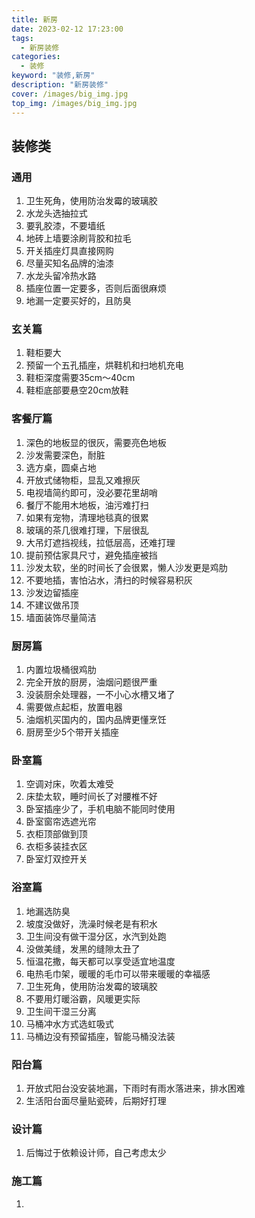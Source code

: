 ```yaml
---
title: 新房
date: 2023-02-12 17:23:00
tags: 
  - 新房装修
categories: 
  - 装修
keyword: "装修,新房"
description: "新房装修"
cover: /images/big_img.jpg
top_img: /images/big_img.jpg
---
```


## 装修类

### 通用
1. 卫生死角，使用防治发霉的玻璃胶
2. 水龙头选抽拉式
3. 要乳胶漆，不要墙纸
4. 地砖上墙要涂刷背胶和拉毛
5. 开关插座灯具直接网购
6. 尽量买知名品牌的油漆
7. 水龙头留冷热水路
8. 插座位置一定要多，否则后面很麻烦
9. 地漏一定要买好的，且防臭

### 玄关篇
1. 鞋柜要大
2. 预留一个五孔插座，烘鞋机和扫地机充电
3. 鞋柜深度需要35cm～40cm
4. 鞋柜底部要悬空20cm放鞋

### 客餐厅篇
1. 深色的地板显的很灰，需要亮色地板
2. 沙发需要深色，耐脏
3. 选方桌，圆桌占地
4. 开放式储物柜，显乱又难擦灰
5. 电视墙简约即可，没必要花里胡哨
6. 餐厅不能用木地板，油污难打扫
7. 如果有宠物，清理地毯真的很累
8. 玻璃的茶几很难打理，下层很乱
9. 大吊灯遮挡视线，拉低层高，还难打理
10. 提前预估家具尺寸，避免插座被挡
11. 沙发太软，坐的时间长了会很累，懒人沙发更是鸡肋
12. 不要地插，害怕沾水，清扫的时候容易积灰
13. 沙发边留插座
14. 不建议做吊顶
15. 墙面装饰尽量简洁

### 厨房篇
1. 内置垃圾桶很鸡肋
2. 完全开放的厨房，油烟问题很严重
3. 没装厨余处理器，一不小心水槽又堵了
4. 需要做点起柜，放置电器
5. 油烟机买国内的，国内品牌更懂烹饪
6. 厨房至少5个带开关插座

### 卧室篇
1. 空调对床，吹着太难受
2. 床垫太软，睡时间长了对腰椎不好
3. 卧室插座少了，手机电脑不能同时使用
4. 卧室窗帘选遮光帘
5. 衣柜顶部做到顶
6. 衣柜多装挂衣区
7. 卧室灯双控开关

### 浴室篇
1. 地漏选防臭
2. 坡度没做好，洗澡时候老是有积水
3. 卫生间没有做干湿分区，水汽到处跑
4. 没做美缝，发黑的缝隙太丑了
5. 恒温花撒，每天都可以享受适宜地温度
6. 电热毛巾架，暖暖的毛巾可以带来暖暖的幸福感
7. 卫生死角，使用防治发霉的玻璃胶
8. 不要用灯暖浴霸，风暖更实际
9. 卫生间干湿三分离
10. 马桶冲水方式选虹吸式
11. 马桶边没有预留插座，智能马桶没法装

### 阳台篇
1. 开放式阳台没安装地漏，下雨时有雨水落进来，排水困难
2. 生活阳台面尽量贴瓷砖，后期好打理

### 设计篇
1. 后悔过于依赖设计师，自己考虑太少

### 施工篇
1. 

